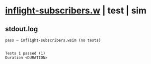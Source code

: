 # [inflight-subscribers.w](../../../../../examples/tests/valid/inflight-subscribers.w) | test | sim

## stdout.log
```log
pass ─ inflight-subscribers.wsim (no tests)
 
 
Tests 1 passed (1)
Duration <DURATION>
```

